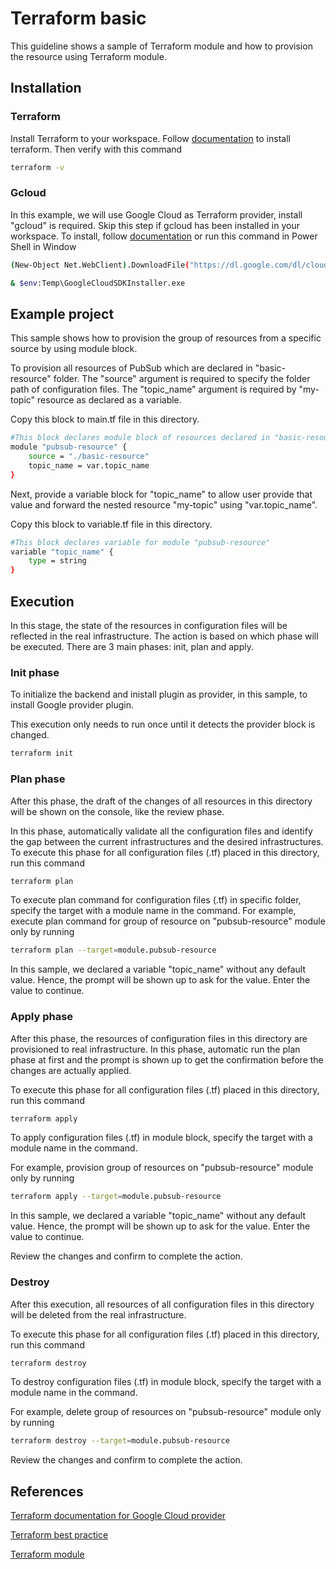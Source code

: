 # Terraform basic

This guideline shows a sample of Terraform module and how to provision the resource using Terraform module.

## Installation
### Terraform
Install Terraform to your workspace. Follow [documentation](https://developer.hashicorp.com/terraform/tutorials/aws-get-started/install-cli) to install terraform.
Then verify with this command

```bash
terraform -v
```
### Gcloud
In this example, we will use Google  Cloud as Terraform provider, install "gcloud" is required. 
Skip this step if gcloud has been installed in your workspace.
To install, follow [documentation](https://cloud.google.com/sdk/docs/install) or run this command in Power Shell in Window
```bash
(New-Object Net.WebClient).DownloadFile("https://dl.google.com/dl/cloudsdk/channels/rapid/GoogleCloudSDKInstaller.exe", "$env:Temp\GoogleCloudSDKInstaller.exe")

& $env:Temp\GoogleCloudSDKInstaller.exe

```

## Example project
This sample shows how to provision the group of resources from a specific source by using module block.

To provision all resources of PubSub which are declared in "basic-resource" folder. The "source" argument is required to specify the folder path of configuration files. The "topic_name" argument is required by "my-topic" resource as declared as a variable.

Copy this block to main.tf file in this directory.
```bash
#This block declares module block of resources declared in "basic-resource" folder.
module "pubsub-resource" {
	source = "./basic-resource"
    topic_name = var.topic_name
}
```

Next, provide a variable block for "topic_name" to allow user provide that value and forward the nested resource "my-topic" using "var.topic_name".

Copy this block to variable.tf file in this directory.

```bash
#This block declares variable for module "pubsub-resource"
variable "topic_name" {
	type = string
}
```
## Execution
In this stage, the state of the resources in configuration files will be reflected in the real infrastructure. 
The action is based on which phase will be executed. There are 3 main phases: init, plan and apply.

### Init phase
To initialize the backend and inistall plugin as provider, in this sample, to install Google provider plugin.

This execution only needs to run once until it detects the provider block is changed.

```bash
terraform init
```
### Plan phase
After this phase, the draft of the changes of all resources in this directory will be shown on the console, like the review phase.

In this phase, automatically validate all the configuration files and identify the gap between the current infrastructures and the desired infrastructures.
To execute this phase for all configuration files (.tf) placed in this directory, run this command

```bash
terraform plan
```
To execute plan command for configuration files (.tf) in specific folder, specify the target with a module name in the command.
For example, execute plan command for group of resource on "pubsub-resource" module only by running

```bash
terraform plan --target=module.pubsub-resource
```
In this sample, we declared a variable "topic_name" without any default value. Hence, the prompt will be shown up to ask for the value. Enter the value to continue.

### Apply phase
After this phase, the resources of configuration files in this directory are provisioned to real infrastructure. In this phase, automatic run the plan phase at first and the prompt is shown up to get the confirmation before the changes are actually applied.

To execute this phase for all configuration files (.tf) placed in this directory, run this command
```bash
terraform apply
```

To apply configuration files (.tf) in module block, specify the target with a module name in the command.

For example, provision group of resources on "pubsub-resource" module only by running
```bash
terraform apply --target=module.pubsub-resource
```

In this sample, we declared a variable "topic_name" without any default value. Hence, the prompt will be shown up to ask for the value. Enter the value to continue.

Review the changes and confirm to complete the action.

### Destroy
After this execution, all resources of all configuration files in this directory will be deleted from the real infrastructure.

To execute this phase for all configuration files (.tf) placed in this directory, run this command
```bash
terraform destroy
```

To destroy configuration files (.tf) in module block, specify the target with a module name in the command.

For example, delete group of resources on "pubsub-resource" module only by running
```bash
terraform destroy --target=module.pubsub-resource
```

Review the changes and confirm to complete the action.

## References

[Terraform documentation for Google Cloud provider](https://registry.terraform.io/providers/hashicorp/google/latest/docs/resource)

[Terraform best practice](https://cloud.google.com/docs/terraform/best-practices/general-style-structure)

[Terraform module](https://developer.hashicorp.com/terraform/language/modules)
